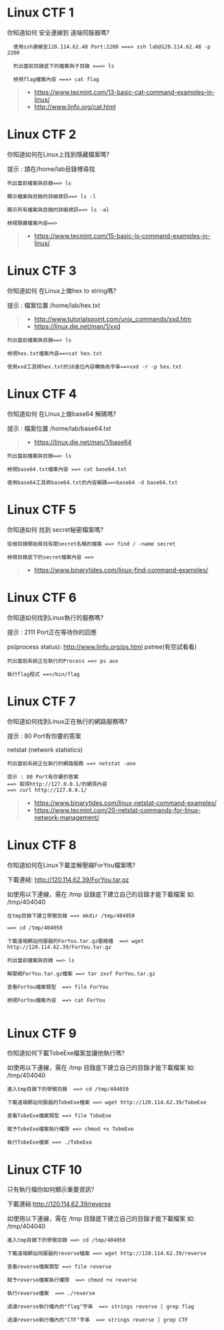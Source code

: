 # Linux CTF 1

你知道如何 安全連線到 遠端伺服器嗎?

```
  使用ssh連線至120.114.62.48 Port:2200 ===> ssh lab@120.114.62.48 -p 2200

  列出當前目錄底下的檔案與子目錄 ===> ls

  檢視flag檔案內容 ===> cat flag

```

>* https://www.tecmint.com/13-basic-cat-command-examples-in-linux/
>* http://www.linfo.org/cat.html

# Linux CTF 2


你知道如何在Linux上找到隱藏檔案嗎?

提示 : 請在/home/lab目錄裡尋找
```
列出當前檔案與目錄==> ls

顯示檔案與目錄的詳細資訊==> ls -l

顯示所有檔案與目錄的詳細資訊==> ls -al

檢視隱藏檔案內容==>

```

>* https://www.tecmint.com/15-basic-ls-command-examples-in-linux/

# Linux CTF 3

你知道如何 在Linux上做hex to string嗎?

提示 : 檔案位置 /home/lab/hex.txt

>* http://www.tutorialspoint.com/unix_commands/xxd.htm
>* https://linux.die.net/man/1/xxd

```
列出當前檔案與目錄==> ls

檢視hex.txt檔案內容==>cat hex.txt

使用xxd工具將hex.txt的16進位內容轉換為字串==>xxd -r -p hex.txt

```

# Linux CTF 4

你知道如何 在Linux上做base64 解碼嗎?

提示 : 檔案位置 /home/lab/base64.txt

>* https://linux.die.net/man/1/base64

```
列出當前檔案與目錄==> ls

檢視base64.txt檔案內容 ==> cat base64.txt

使用base64工具將base64.txt的內容解碼==>base64 -d base64.txt

```

# Linux CTF 5

你知道如何 找到 secret秘密檔案嗎?

```
從根目錄開始尋找有關secret名稱的檔案 ==> find / -name secret

檢視目錄底下的secret檔案內容 ==> 

```

>* https://www.binarytides.com/linux-find-command-examples/


# Linux CTF 6

你知道如何找到Linux執行的服務嗎?

提示 : 2111 Port正在等待你的回應

ps(process status): http://www.linfo.org/ps.html
pstree(有空試看看)

```
列出當前系統正在執行的Process ==> ps aux

執行flag程式 ==>/bin/flag

```

# Linux CTF 7

你知道如何找到Linux正在執行的網路服務嗎?

提示 : 80 Port有你要的答案

netstat (network statistics)
```
列出當前系統正在執行的網路服務 ==> netstat -ano

提示 : 80 Port有你要的答案 
==> 取得http://127.0.0.1/的網頁內容
==> curl http://127.0.0.1/
```

>* https://www.binarytides.com/linux-netstat-command-examples/
>* https://www.tecmint.com/20-netstat-commands-for-linux-network-management/

# Linux CTF 8

你知道如何在Linux下載並解壓縮ForYou檔案嗎?

下載連結:
http://120.114.62.39/ForYou.tar.gz

如使用以下連線，需在 /tmp 目錄底下建立自己的目錄才能下載檔案
如: /tmp/404040

```
在tmp目錄下建立學號目錄 ==> mkdir /tmp/404050

==> cd /tmp/404050

下載遠端網站伺服器的ForYou.tar.gz壓縮檔  ==> wget http://120.114.62.39/ForYou.tar.gz

列出當前檔案與目錄 ==> ls
  
解壓縮ForYou.tar.gz檔案 ==> tar zxvf ForYou.tar.gz
    
查看ForYou檔案類型  ==> file ForYou
      
檢視ForYou檔案內容  ==> cat ForYou


```
# Linux CTF 9

你知道如何下載TobeExe檔案並讓他執行嗎?

如使用以下連線，需在 /tmp 目錄底下建立自己的目錄才能下載檔案 
如: /tmp/404040

```
進入tmp目錄下的學號目錄  ==> cd /tmp/404050

下載遠端網站伺服器的TobeExe檔案 ==> wget http://120.114.62.39/TobeExe

查看TobeExe檔案類型 ==> file TobeExe

賦予TobeExe檔案執行權限 ==> chmod +x TobeExe

執行TobeExe檔案 ==> ./TobeExe

```

# Linux CTF 10

只有執行檔你如何顯示重要資訊?

下載連結:http://120.114.62.39/reverse

如使用以下連線，需在 /tmp 目錄底下建立自己的目錄才能下載檔案 
如: /tmp/404040
```
進入tmp目錄下的學號目錄 ==> cd /tmp/404050

下載遠端網站伺服器的reverse檔案 ==> wget http://120.114.62.39/reverse
 
查看reverse檔案類型 ==> file reverse
  
賦予reverse檔案執行權限  ==> chmod +x reverse

執行reverse檔案  ==> ./reverse

過濾reverse執行檔內的"flag"字串  ==> strings reverse | grep flag
  
過濾reverse執行檔內的"CTF"字串  ==> strings reverse | grep CTF

```
